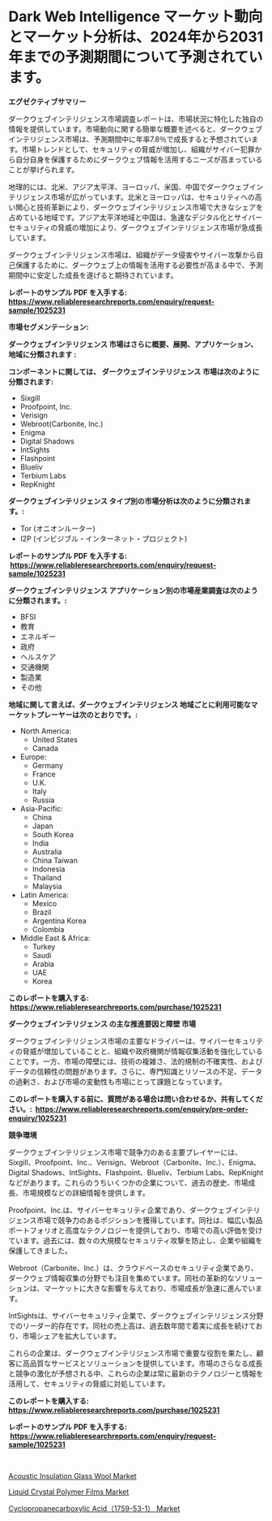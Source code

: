 <p><h1>Dark Web Intelligence マーケット動向とマーケット分析は、2024年から2031年までの予測期間について予測されています。</h1></p><p><strong>エグゼクティブサマリー</strong></p>
<p><p>ダークウェブインテリジェンス市場調査レポートは、市場状況に特化した独自の情報を提供しています。市場動向に関する簡単な概要を述べると、ダークウェブインテリジェンス市場は、予測期間中に年率7.8％で成長すると予想されています。市場トレンドとして、セキュリティの脅威が増加し、組織がサイバー犯罪から自分自身を保護するためにダークウェブ情報を活用するニーズが高まっていることが挙げられます。</p><p>地理的には、北米、アジア太平洋、ヨーロッパ、米国、中国でダークウェブインテリジェンス市場が広がっています。北米とヨーロッパは、セキュリティへの高い関心と技術革新により、ダークウェブインテリジェンス市場で大きなシェアを占めている地域です。アジア太平洋地域と中国は、急速なデジタル化とサイバーセキュリティの脅威の増加により、ダークウェブインテリジェンス市場が急成長しています。</p><p>ダークウェブインテリジェンス市場は、組織がデータ侵害やサイバー攻撃から自己保護するために、ダークウェブ上の情報を活用する必要性が高まる中で、予測期間中に安定した成長を遂げると期待されています。</p></p>
<p><strong>レポートのサンプル PDF を入手する: <a href="https://www.reliableresearchreports.com/enquiry/request-sample/1025231">https://www.reliableresearchreports.com/enquiry/request-sample/1025231</a></strong></p>
<p><strong>市場セグメンテーション:</strong></p>
<p><strong> ダークウェブインテリジェンス 市場はさらに概要、展開、アプリケーション、地域に分類されます :</strong></p>
<p><strong>コンポーネントに関しては、 ダークウェブインテリジェンス 市場は次のように分類されます: &nbsp;</strong></p>
<p><ul><li>Sixgill</li><li>Proofpoint, Inc.</li><li>Verisign</li><li>Webroot(Carbonite, Inc.)</li><li>Enigma</li><li>Digital Shadows</li><li>IntSights</li><li>Flashpoint</li><li>Blueliv</li><li>Terbium Labs</li><li>RepKnight</li></ul></p>
<p><strong> ダークウェブインテリジェンス タイプ別の市場分析は次のように分類されます。:</strong></p>
<p><ul><li>Tor (オニオンルーター)</li><li>I2P (インビジブル・インターネット・プロジェクト)</li></ul></p>
<p><strong>レポートのサンプル PDF を入手する: &nbsp;<a href="https://www.reliableresearchreports.com/enquiry/request-sample/1025231">https://www.reliableresearchreports.com/enquiry/request-sample/1025231</a></strong></p>
<p><strong> ダークウェブインテリジェンス アプリケーション別の市場産業調査は次のように分類されます。:</strong></p>
<p><ul><li>BFSI</li><li>教育</li><li>エネルギー</li><li>政府</li><li>ヘルスケア</li><li>交通機関</li><li>製造業</li><li>その他</li></ul></p>
<p><strong>地域に関して言えば、ダークウェブインテリジェンス 地域ごとに利用可能なマーケットプレーヤーは次のとおりです。:</strong></p>
<p><ul>
    <li>
        North America:
        <ul>
            <li>United States</li>
            <li>Canada</li>
        </ul>
    </li>
    <li>
        Europe:
        <ul>
            <li>Germany</li>
            <li>France</li>
            <li>U.K.</li>
            <li>Italy</li>
            <li>Russia</li>
        </ul>
    </li>
    <li>
        Asia-Pacific:
        <ul>
            <li>China</li>
            <li>Japan</li>
            <li>South Korea</li>
            <li>India</li>
            <li>Australia</li>
            <li>China Taiwan</li>
            <li>Indonesia</li>
            <li>Thailand</li>
            <li>Malaysia</li>
        </ul>
    </li>
    <li>
        Latin America:
        <ul>
            <li>Mexico</li>
            <li>Brazil</li>
            <li>Argentina Korea</li>
            <li>Colombia</li>
        </ul>
    </li>
    <li>
        Middle East & Africa:
        <ul>
            <li>Turkey</li>
            <li>Saudi</li>
            <li>Arabia</li>
            <li>UAE</li>
            <li>Korea</li>
        </ul>
    </li>
    </ul></p>
<p><strong>このレポートを購入する: &nbsp;<a href="https://www.reliableresearchreports.com/purchase/1025231">https://www.reliableresearchreports.com/purchase/1025231</a></strong></p>
<p><strong>ダークウェブインテリジェンス の主な推進要因と障壁 市場</strong></p>
<p><p>ダークウェブインテリジェンス市場の主要なドライバーは、サイバーセキュリティの脅威が増加していることと、組織や政府機関が情報収集活動を強化していることです。一方、市場の障壁には、技術の複雑さ、法的規制の不確実性、およびデータの信頼性の問題があります。さらに、専門知識とリソースの不足、データの過剰さ、および市場の変動性も市場にとって課題となっています。</p></p>
<p><strong>このレポートを購入する前に、質問がある場合は問い合わせるか、共有してください。:&nbsp; <a href="https://www.reliableresearchreports.com/enquiry/pre-order-enquiry/1025231">https://www.reliableresearchreports.com/enquiry/pre-order-enquiry/1025231</a></strong></p>
<p><strong>競争環境</strong></p>
<p><p>ダークウェブインテリジェンス市場で競争力のある主要プレイヤーには、Sixgill、Proofpoint、Inc.、Verisign、Webroot（Carbonite、Inc.）、Enigma、Digital Shadows、IntSights、Flashpoint、Blueliv、Terbium Labs、RepKnightなどがあります。これらのうちいくつかの企業について、過去の歴史、市場成長、市場規模などの詳細情報を提供します。</p><p>Proofpoint、Inc.は、サイバーセキュリティ企業であり、ダークウェブインテリジェンス市場で競争力のあるポジションを獲得しています。同社は、幅広い製品ポートフォリオと高度なテクノロジーを提供しており、市場での高い評価を受けています。過去には、数々の大規模なセキュリティ攻撃を防止し、企業や組織を保護してきました。</p><p>Webroot（Carbonite、Inc.）は、クラウドベースのセキュリティ企業であり、ダークウェブ情報収集の分野でも注目を集めています。同社の革新的なソリューションは、マーケットに大きな影響を与えており、市場成長が急速に進んでいます。</p><p>IntSightsは、サイバーセキュリティ企業で、ダークウェブインテリジェンス分野でのリーダー的存在です。同社の売上高は、過去数年間で着実に成長を続けており、市場シェアを拡大しています。</p><p>これらの企業は、ダークウェブインテリジェンス市場で重要な役割を果たし、顧客に高品質なサービスとソリューションを提供しています。市場のさらなる成長と競争の激化が予想される中、これらの企業は常に最新のテクノロジーと情報を活用して、セキュリティの脅威に対処しています。</p></p>
<p><strong>このレポートを購入する: &nbsp; <a href="https://www.reliableresearchreports.com/purchase/1025231">https://www.reliableresearchreports.com/purchase/1025231</a></strong></p>
<p><strong>レポートのサンプル PDF を入手する: &nbsp;<a href="https://www.reliableresearchreports.com/enquiry/request-sample/1025231">https://www.reliableresearchreports.com/enquiry/request-sample/1025231</a></strong><strong></strong></p>
<p>&nbsp;</p>
<p><p><a href="https://github.com/Sherrillcrooksxa8i18ucf2m/Market-Research-Report-List-1/blob/main/acoustic-insulation-glass-wool-market.md">Acoustic Insulation Glass Wool Market</a></p><p><a href="https://summer-dogwood-3e9.notion.site/Liquid-Crystal-Polymer-Films-Market-Size-Share-Trends-Analysis-Report-By-Material-By-Type-By-En-197c8384cd004955875ce6938d75c6b1">Liquid Crystal Polymer Films Market</a></p><p><a href="https://lydian-appliance-61d.notion.site/Cyclopropanecarboxylic-Acid-1759-53-1-Market-Centers-on-Aspects-such-as-Market-Growth-Market-Share-f5b01abf728d4a3b840d48dc8052a55d">Cyclopropanecarboxylic Acid（1759-53-1） Market</a></p></p>